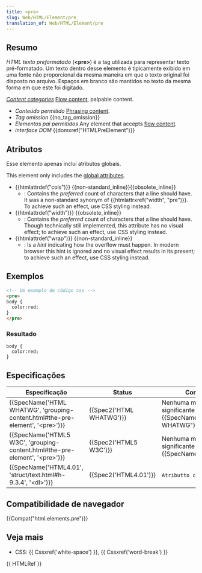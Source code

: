 ```yaml
---
title: <pre>
slug: Web/HTML/Element/pre
translation_of: Web/HTML/Element/pre
---
```

## Resumo

_HTML texto preformatado_ (**\<pre>**) é a tag utilizada para representar texto pré-formatado. Um texto dentro desse elemento é tipicamente exibido em uma fonte não proporcional da mesma maneira em que o texto original foi disposto no arquivo. Espaços em branco são mantidos no texto da mesma forma em que este foi digitado.

_[Content categories](/pt-BR/docs/HTML/Content_categories "HTML/Content_categories")_ [Flow content](/pt-BR/docs/HTML/Content_categories#Flow_content "HTML/Content_categories#Phrasing_content"), palpable content.

- _Conteúdo permitido_ [Phrasing content](/pt-BR/docs/HTML/Content_categories#Phrasing_content).
- _Tag omission_ {{no_tag_omission}}
- _Elementos pai permitidos_ Any element that accepts [flow content](/pt-BR/docs/HTML/Content_categories#flow_content "HTML/Content categories#flow content").
- _interface DOM_ {{domxref("HTMLPreElement")}}

## Atributos

Esse elemento apenas inclui atributos globais.

This element only includes the [global attributes](/pt-BR/docs/HTML/Global_attributes "HTML/Global attributes").

- {{htmlattrdef("cols")}} {{non-standard_inline}}{{obsolete_inline}}
  - : Contains the _preferred_ count of characters that a line should have. It was a non-standard synonym of {{htmlattrxref("width", "pre")}}. To achieve such an effect, use CSS styling instead.
- {{htmlattrdef("width")}} {{obsolete_inline}}
  - : Contains the _preferred_ count of characters that a line should have. Though technically still implemented, this attribute has no visual effect; to achieve such an effect, use CSS styling instead.
- {{htmlattrdef("wrap")}} {{non-standard_inline}}
  - : Is a _hint_ indicating how the overflow must happen. In modern browser this hint is ignored and no visual effect results in its present; to achieve such an effect, use CSS styling instead.

## Exemplos

```html
<!-- Um exemplo de código css -->
<pre>
body {
  color:red;
}
</pre>
```

### Resultado

```
body {
  color:red;
}
```

## Especificações

| Especificação                                                                                                    | Status                           | Comentário                                                           |
| ---------------------------------------------------------------------------------------------------------------- | -------------------------------- | -------------------------------------------------------------------- |
| {{SpecName('HTML WHATWG', 'grouping-content.html#the-pre-element', '&lt;pre&gt;')}} | {{Spec2('HTML WHATWG')}} | Nenhuma mudança significante na {{SpecName("HTML WHATWG")}} |
| {{SpecName('HTML5 W3C', 'grouping-content.html#the-pre-element', '&lt;pre&gt;')}}     | {{Spec2('HTML5 W3C')}}     | Nenhuma mudança significante na {{SpecName("HTML4.01")}}     |
| {{SpecName('HTML4.01', 'struct/text.html#h-9.3.4', '&lt;dl&gt;')}}                         | {{Spec2('HTML4.01')}}     | `Atributto cols` obsoleto                                            |

## Compatibilidade de navegador

{{Compat("html.elements.pre")}}

## Veja mais

- CSS: {{ Cssxref('white-space') }}, {{ Cssxref('word-break') }}

{{ HTMLRef }}
